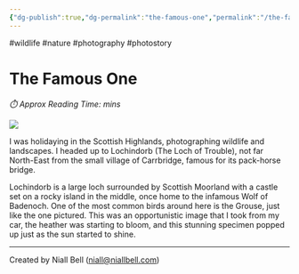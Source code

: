 ```yaml
---
{"dg-publish":true,"dg-permalink":"the-famous-one","permalink":"/the-famous-one/","title":"The Famous Once","hide":true,"noteIcon":null,"created":"2024-04-17T11:59:01.338+01:00","updated":"2024-05-12T22:02:27.489+01:00"}
---
```


#wildlife #nature #photography #photostory 
# The Famous One
<p id="reading-time" style="font-style: italic;">⏱️ Approx Reading Time:  <span id="inserted-text"></span> mins</p>

![](https://i.imgur.com/CgPJ6f6.jpeg)

I was holidaying in the Scottish Highlands, photographing wildlife and landscapes. I headed up to Lochindorb (The Loch of Trouble), not far North-East from the small village of Carrbridge, famous for its pack-horse bridge.  

Lochindorb is a large loch surrounded by Scottish Moorland with a castle set on a rocky island in the middle, once home to the infamous Wolf of Badenoch. One of the most common birds around here is the Grouse, just like the one pictured. This was an opportunistic image that I took from my car, the heather was starting to bloom, and this stunning specimen popped up just as the sun started to shine.

---
Created by Niall Bell (niall@niallbell.com)